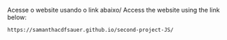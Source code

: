 Acesse o website usando o link abaixo/ Access the website using the link below:

```
https://samanthacdfsauer.github.io/second-project-JS/
```
